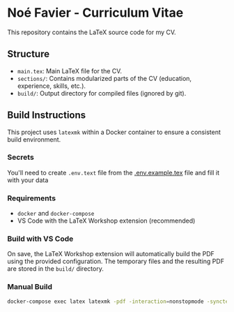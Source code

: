 # Noé Favier - Curriculum Vitae

This repository contains the LaTeX source code for my CV.

## Structure

- `main.tex`: Main LaTeX file for the CV.
- `sections/`: Contains modularized parts of the CV (education, experience, skills, etc.).
- `build/`: Output directory for compiled files (ignored by git).

## Build Instructions

This project uses `latexmk` within a Docker container to ensure a consistent build environment.

### Secrets

You'll need to create `.env.text` file from the [.env.example.tex](.env.example.tex) file and fill it with your data

### Requirements

- `docker` and `docker-compose`
- VS Code with the LaTeX Workshop extension (recommended)

### Build with VS Code

On save, the LaTeX Workshop extension will automatically build the PDF using the provided configuration. The temporary files and the resulting PDF are stored in the `build/` directory.

### Manual Build

```bash
docker-compose exec latex latexmk -pdf -interaction=nonstopmode -synctex=1 -outdir=build main.tex
```
